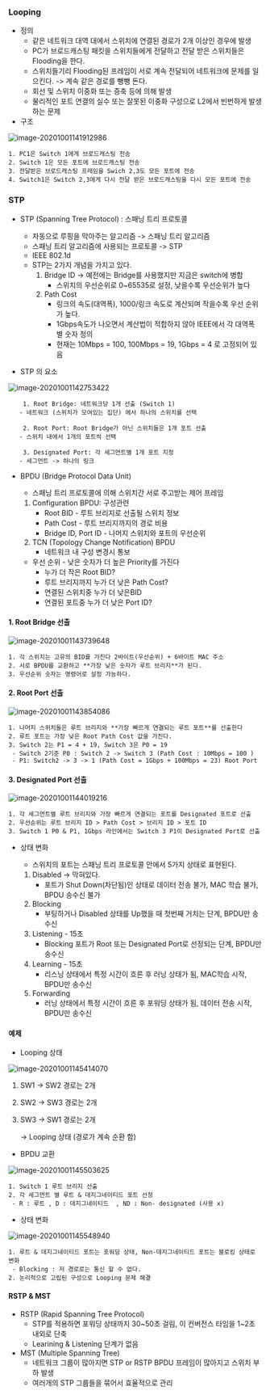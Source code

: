 ### Looping

- 정의 
  - 같은 네트워크 대역 대에서 스위치에 연결된 경로가 2개 이상인 경우에 발생
  - PC가 브로드캐스팅 패킷을 스위치들에게 전달하고 전달 받은 스위치들은 Flooding을 한다.
  - 스위치들기리 Flooding된 프레임이 서로 계속 전달되어 네트워크에 문제를 일으킨다. -> 계속 같은 경로를 뺑뺑 돈다.
  - 회선 및 스위치 이중화 또는 증축 등에 의해 발생
  - 물리적인 포트 연결의 실수 또는 잘못된 이중화 구성으로 L2에서 빈번하게 발생하는 문제
- 구조

![image-20201001141912986](images\image-20201001141912986.png)

	1. PC1은 Switch 1에게 브로드캐스팅 전송
 	2. Switch 1은 모든 포트에 브로드캐스팅 전송
 	3. 전달받은 브로드캐스팅 프레임을 Swich 2,3도 모든 포트에 전송
 	4. Switch1은 Switch 2,3에게 다시 전달 받은 브로드캐스팅을 다시 모든 포트에 전송

### STP

- STP (Spanning Tree Protocol) : 스패닝 트리 프로토콜
  - 자동으로 루핑을 막아주는 알고리즘 -> 스패닝 트리 알고리즘
  - 스패닝 트리 알고리즘에 사용되는 프로토콜 -> STP
  - IEEE 802.1d
  - STP는 2가지 개념을 가지고 있다.
    1. Bridge ID -> 예전에는 Bridge를 사용했지만 지금은 switch에 병합
       - 스위치의 우선순위로 0~65535로 설정, 낮을수록 우선순위가 높다
    2. Path Cost
       - 링크의 속도(대역폭), 1000/링크 속도로 계산되며 작을수록 우선 순위가 높다.
       - 1Gbps속도가 나오면서 계산법이 적합하지 않아 IEEE에서 각 대역폭 별 숫자 정의
       - 현재는 10Mbps = 100, 100Mbps = 19, 1Gbps = 4 로 고정되어 있음

- STP 의 요소

![image-20201001142753422](images\image-20201001142753422.png)

  		1. Root Bridge: 네트워크당 1개 선출 (Switch 1)
       - 네트워크 (스위치가 모여있는 집단) 에서 하나의 스위치를 선택

  		2. Root Port: Root Bridge가 아닌 스위치들은 1개 포트 선출
       - 스위치 내에서 1개의 포트씩 선택

  		3. Designated Port: 각 세그먼트별 1개 포트 지정
       - 세그먼트 -> 하나의 링크

- BPDU (Bridge Protocol Data Unit)

  - 스패닝 트리 프로토콜에 의해 스위치간 서로 주고받는 제어 프레임

  1. Configuration BPDU: 구성관련
     - Root BID - 루트 브리지로 선출될 스위치 정보
     - Path Cost - 루트 브리지까지의 경로 비용
     - Bridge ID, Port ID - 나머지 스위치와 포트의 우선순위
  2. TCN (Topology Change Notification) BPDU
     - 네트워크 내 구성 변경시 통보

  - 우선 순위 - 낮은 숫자가 더 높은 Priority를 가진다
    - 누가 더 작은 Root BID?
    - 루트 브리지까지 누가 더 낮은 Path Cost?
    - 연결된 스위치중 누가 더 낮은BID
    - 연결된 포트중 누가 더 낮은 Port ID?

#### 1. Root Bridge 선출

![image-20201001143739648](images\image-20201001143739648.png)

	1. 각 스위치는 고유의 BID를 가진다 2바이트(우선순위) + 6바이트 MAC 주소
 	2. 서로 BPDU를 교환하고 **가장 낮은 숫자가 루트 브리지**가 된다.
 	3. 우선순위 숫자는 명령어로 설정 가능하다.

#### 2. Root Port 선출

![image-20201001143854086](images\image-20201001143854086.png)

	1. 나머지 스위치들은 루트 브리지와 **가장 빠르게 연결되는 루트 포트**를 선출한다
 	2. 루트 포트는 가장 낮은 Root Path Cost 값을 가진다.
 	3. Switch 2는 P1 = 4 + 19, Switch 3은 P0 = 19
     - Switch 2기준 P0 : Switch 2 -> Switch 3 (Path Cost : 10Mbps = 100 )
     - P1: Switch2 -> 3 -> 1 (Path Cost = 1Gbps + 100Mbps = 23) Root Port

#### 3. Designated Port 선출

![image-20201001144019216](images\image-20201001144019216.png)

	1. 각 세그먼트별 루트 브리지와 가장 빠르게 연결되는 포트를 Designated 포트로 선출
 	2. 우선순위는 루트 브리지 ID > Path Cost > 브리지 ID > 포트 ID
 	3. Switch 1 P0 & P1, 1Gbps 라인에서는 Switch 3 P1이 Designated Port로 선출

- 상태 변화

  - 스위치의 포트는 스패닝 트리 프로토콜 안에서 5가지 상태로 표현된다.

  1. Disabled  -> 막혀있다.
     - 포트가 Shut Down(차단됨)인 상태로 데이터 전송 불가, MAC 학습 불가, BPDU 송수신 불가
  2. Blocking
     - 부팅하거나 Disabled 상태를 Up했을 때 첫번째 거치는 단계, BPDU만 송수신
  3. Listening - 15초
     - Blocking 포트가 Root 또는 Designated Port로 선정되는 단계, BPDU만 송수신
  4. Learning - 15초
     - 리스닝 상태에서 특정 시간이 흐른 후 러닝 상태가 됨, MAC학습 시작, BPDU만 송수신
  5. Forwarding
     - 러닝 상태에서 특정 시간이 흐른 후 포워딩 상태가 됨, 데이터 전송 시작, BPDU만 송수신

#### 예제

- Looping 상태

![image-20201001145414070](images\image-20201001145414070.png)

 1. SW1 -> SW2 경로는 2개

 2. SW2 -> SW3 경로는 2개

 3. SW3 -> SW1 경로는 2개

    -> Looping 상태 (경로가 계속 순환 함)

- BPDU 교환

![image-20201001145503625](images\image-20201001145503625.png)

	1. Switch 1 루트 브리지 선출
 	2. 각 세그먼트 별 루트 & 데지그네이티드 포트 선정
     - R : 루트 , D : 데지그네이티드  , ND : Non- designated (사용 x)

- 상태 변화

![image-20201001145548940](images\image-20201001145548940.png)

 	1. 루트 & 데지그네이티드 포트는 포워딩 상태, Non-데지그네이티드 포트는 블로킹 상태로 변화
     - Blocking : 저 경로로는 통신 할 수 없다.
 	2. 논리적으로 고립된 구성으로 Looping 문제 해결

#### RSTP & MST

- RSTP (Rapid Spanning Tree Protocol)
  - STP를 적용하면 포워딩 상태까지 30~50초 걸림, 이 컨버전스 타임을 1~2초 내외로 단축
  - Learining & Listening 단계가 없음
- MST (Multiple Spanning Tree)
  - 네트워크 그룹이 많아지면 STP or RSTP BPDU 프레임이 많아지고 스위치 부하 발생
  - 여러개의 STP 그룹들을 묶어서 효율적으로 관리